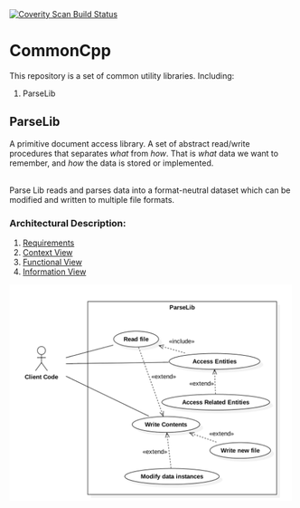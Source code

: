 <a href="https://scan.coverity.com/projects/commoncpp">
  <img alt="Coverity Scan Build Status"
       src="https://scan.coverity.com/projects/21161/badge.svg"/>
</a><br>

# CommonCpp
This repository is a set of common utility libraries.  Including:

1. ParseLib

## ParseLib
A primitive document access library.  A set of abstract read/write procedures that separates <i>what</i> from <i>how</i>.  That is <i>what</i> data we want to remember, and <i>how</i> the data is stored or implemented. <br></br>

Parse Lib reads and parses data into a format-neutral dataset which can be modified and written to multiple file formats.

### Architectural Description:
1. [Requirements](https://github.com/lmsorenson/CommonCpp/blob/master/libraries/ParseLib/docs/requirements.md#parselib-requirements---v1)</br>
2. [Context View](https://github.com/lmsorenson/CommonCpp/blob/master/libraries/ParseLib/README.md#context)</br>
3. [Functional View](https://github.com/lmsorenson/CommonCpp/blob/master/libraries/ParseLib/README.md#functional-view)</br>
4. [Information View](https://github.com/lmsorenson/CommonCpp/tree/master/libraries/ParseLib#information-view)</br>

<img align="center" src="libraries/ParseLib/docs/images/ParseLibUseCaseDiagram1.png" width="500"/>
